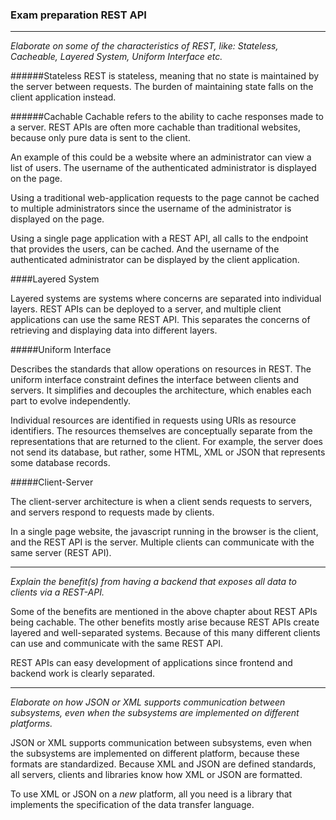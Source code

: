 ### Exam preparation REST API
___

_Elaborate on some of the characteristics of REST, like: Stateless, Cacheable, Layered System, Uniform Interface etc._

######Stateless
REST is stateless, meaning that no state is maintained by the server between requests. The burden of 
maintaining state falls on the client application instead.

######Cachable
Cachable refers to the ability to cache responses made to a server. REST APIs are often more cachable
than traditional websites, because only pure data is sent to the client. 

An example of this could be a website where an administrator can view a list of users. The username of the authenticated 
administrator is displayed on the page.

Using a traditional web-application requests to the page cannot be cached to multiple administrators since the username
of the administrator is displayed on the page.

Using a single page application with a REST API, all calls to the endpoint that provides the users, can be cached. And
the username of the authenticated administrator can be displayed by the client application.

####Layered System

Layered systems are systems where concerns are separated into individual layers. REST APIs can be deployed to a server, 
and multiple client applications can use the same REST API. This separates the concerns of retrieving and displaying 
data into different layers.
 
#####Uniform Interface

Describes the standards that allow operations on resources in REST. The uniform interface constraint defines the 
interface between clients and servers. It simplifies and decouples the architecture, which enables each part to evolve 
independently. 

Individual resources are identified in requests using URIs as resource identifiers. The resources themselves are 
conceptually separate from the representations that are returned to the client. For example, the server does not send 
its database, but rather, some HTML, XML or JSON that represents some database records.

#####Client-Server

The client-server architecture is when a client sends requests to servers, and servers respond to requests made by clients.

In a single page website, the javascript running in the browser is the client, and the REST API is the server. Multiple 
clients can communicate with the same server (REST API).

___

_Explain the benefit(s) from having a backend that exposes all data to clients via a REST-API._

Some of the benefits are mentioned in the above chapter about REST APIs being cachable. The other benefits mostly arise 
because REST APIs create layered and well-separated systems. Because of this
many different clients can use and communicate with the same REST API.

REST APIs can easy development of applications since frontend and backend work is clearly separated.

___

_Elaborate on how JSON or XML supports communication between subsystems, even when the subsystems are implemented on different platforms._

JSON or XML supports communication between subsystems, even when the subsystems are implemented on different platform, because 
these formats are standardized. Because XML and JSON are defined standards, all servers, clients and libraries know how 
XML or JSON are formatted.

To use XML or JSON on a _new_ platform, all you need is a library that implements the specification of the data transfer language.